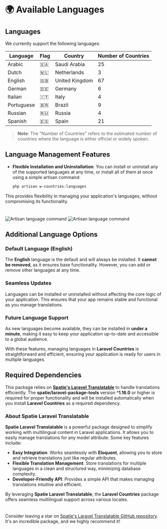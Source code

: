 # 🌍 Available Languages

## Languages

We currently support the following languages:

| Language      | Flag | Country      | Number of Countries |
|---------------|------|--------------|---------------------|
| Arabic        | 🇸🇦   | Saudi Arabia | 25                  |
| Dutch         | 🇳🇱   | Netherlands  | 3                   |
| English       | 🇬🇧   | United Kingdom| 67                  |
| German        | 🇩🇪   | Germany      | 6                   |
| Italian       | 🇮🇹   | Italy        | 4                   |
| Portuguese    | 🇧🇷   | Brazil       | 9                   |
| Russian       | 🇷🇺   | Russia       | 4                   |
| Spanish       | 🇪🇸   | Spain        | 21                  |


> **Note**: The "Number of Countries" refers to the estimated number of countries where the language is either official or widely spoken.

## Language Management Features

- **Flexible Installation and Uninstallation**: You can install or uninstall any of the supported languages at any time, or install all of them at once using a simple artisan command:

  ```bash
  php artisan w-countries:languages
  ```

This provides flexibility in managing your application's languages, without compromising its functionality.

<img src="/assets/terminal-language-command.png" alt="Artisan language command" >
<img src="/assets/terminal-language-command-1.png" alt="Artisan language command" style="padding-top:25px;">

## Additional Language Options

### **Default Language (English)**

The **English** language is the default and will always be installed. It **cannot be removed**, as it ensures base functionality. However, you can add or remove other languages at any time.

### **Seamless Updates**

Languages can be installed or uninstalled without affecting the core logic of your application. This ensures that your app remains stable and functional as you manage translations.

### **Future Language Support**

As new languages become available, they can be installed in **under a minute**, making it easy to keep your application up-to-date and accessible to a global audience.

With these features, managing languages in **Laravel Countries** is straightforward and efficient, ensuring your application is ready for users in multiple languages.

## Required Dependencies

This package relies on **[Spatie's Laravel Translatable](https://github.com/spatie/laravel-translatable)** to handle translations efficiently. The **spatie/laravel-package-tools** version **^1.16.0** or higher is required for proper functionality and will be installed automatically when you install **Laravel Countries** as a required dependency.

### **About Spatie Laravel Translatable**

**Spatie Laravel Translatable** is a powerful package designed to simplify working with multilingual content in Laravel applications. It allows you to easily manage translations for any model attribute. Some key features include:

- **Easy Integration**: Works seamlessly with **Eloquent**, allowing you to store and retrieve translations just like regular attributes.
- **Flexible Translation Management**: Store translations for multiple languages in a clean and structured way, minimizing database complexity.
- **Developer-Friendly API**: Provides a simple API that makes managing translations intuitive and efficient.

By leveraging **Spatie Laravel Translatable**, the **Laravel Countries** package offers seamless multilingual support across various locales.

<div class="tip custom-block" style="padding-top: 8px">

Consider leaving a star on [Spatie's Laravel Translatable GitHub repository](https://github.com/spatie/laravel-translatable). It's an incredible package, and we highly recommend it!

</div>
